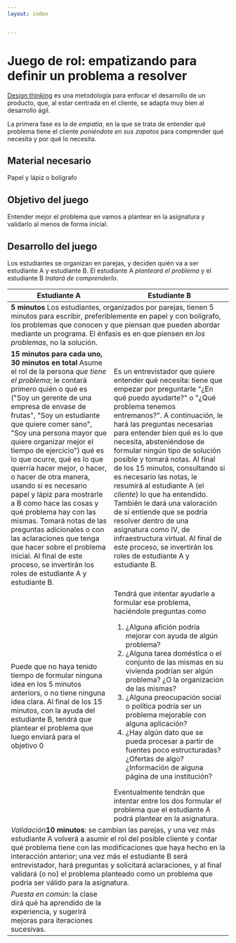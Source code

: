 ```yaml
---
layout: index


---
```

# Juego de rol: empatizando para definir un problema a resolver

[Design thinking](https://designthinking.es/) es una metodología para
enfocar el desarrollo de un producto, que, al estar centrada en el
cliente, se adapta muy bien al desarrollo ágil.

La primera fase es la de *empatía*, en la que se trata de entender qué
problema tiene el cliente *poniéndote en sus zapatos* para comprender
qué necesita y por qué lo necesita.

## Material necesario

Papel y lápiz o bolígrafo


## Objetivo del juego

Entender mejor el problema que vamos a plantear en la asignatura y validarlo al menos de forma inicial.

## Desarrollo del juego

Los estudiantes se organizan en parejas, y deciden quién va a ser estudiante A y estudiante B. El estudiante A *planteará el problema* y el estudiante B *tratará de comprenderlo*.

<table>
<thead>
<th> Estudiante A </th><th> Estudiante B </th>
</thead>
<tbody>
<tr><td colspan="2">  <strong>5 minutos</strong> Los estudiantes, organizados por parejas, tienen 5 minutos para escribir, preferiblemente en papel y con bolígrafo, los problemas  que conocen y que piensan que pueden abordar mediante un programa. El énfasis es en que piensen en <em>los problemas</em>, no la
     solución. </td></tr>
<tr><td> 	 <strong>15 minutos para cada uno, 30 minutos en total</strong> Asume el  rol de la persona <em>que tiene el problema</em>; le contará primero quién o qué es ("Soy un
      gerente de una empresa de envase de frutas", "Soy un estudiante
      que quiere comer sano", "Soy una persona mayor que quiere
      organizar mejor el tiempo de ejercicio") qué es lo que ocurre, qué es lo
      que querría hacer mejor, o hacer, o hacer de otra manera, usando
      si es necesario papel y lápiz para mostrarle a B como hace las
      cosas y qué problema hay con las mismas. Tomará notas  de las preguntas adicionales o con las aclaraciones que
      tenga que hacer sobre el problema inicial. Al final de este proceso, se invertirán
      los roles de estudiante A y estudiante B.</td>
	  <td>Es un entrevistador que quiere entender qué
      necesita: tiene que empezar por
      preguntarle "¿En qué puedo ayudarte?" o "¿Qué problema tenemos
      entremanos?". A continuación, le hará
      las preguntas necesarias para entender bien qué es lo que
      necesita, absteniéndose de formular ningún tipo de solución
      posible y tomará notas. Al final de los 15 minutos, consultando si es necesario las
      notas, le resumirá al estudiante A (el <em>cliente</em>) lo que ha
      entendido. También le dará una valoración de si entiende que se
      podría resolver dentro de una asignatura como IV, de
      infraestructura virtual. Al final de este proceso, se invertirán
      los roles de estudiante A y estudiante B.
	  </td>
	  </tr>
	  <tr><td>Puede que no haya tenido tiempo de formular ninguna idea en los 5 minutos anteriors, o no tiene ninguna idea clara. Al final de los 15 minutos, con la ayuda del estudiante B, tendrá que plantear el problema que luego enviará para el objetivo 0</td>
		<td>Tendrá que
          intentar ayudarle a formular ese problema, haciéndole
          preguntas como
		  <ol>
			  <li>¿Alguna afición podría mejorar con ayuda de algún
                 problema?</li>
			 <li> ¿Alguna tarea doméstica o el conjunto de las mismas en
                su vivienda podrían ser algún problema? ¿O la
                organización de las mismas?</li>
			<li>¿Alguna preocupación social o política podría ser un
               problema mejorable con alguna aplicación?</li>
		    <li> ¿Hay algún dato que se pueda procesar a partir de
               fuentes poco estructuradas? ¿Ofertas de algo?
               ¿Información de alguna página de una institución?</li>
			   </ol>
		Eventualmente tendrán que intentar entre los dos formular el
          problema que el estudiante A podrá plantear en la asignatura.
	</td>
	</tr>
	<tr><td colspan="2"><em>Validación</em><strong>10 minutos</strong>: se cambian las parejas, y una vez
     más estudiante A volverá a asumir el rol del posible cliente y
     contar qué problema tiene con las modificaciones que haya hecho
     en la interacción anterior; una vez más el estudiante B será
     entrevistador, hará preguntas y solicitará aclaraciones, y al
     final validará (o no) el problema planteado como un problema que
     podría ser válido para la asignatura.</td></tr>

 <tr><td> <em>Puesta en común</em>: la clase dirá qué ha aprendido de la
    experiencia, y sugerirá mejoras para iteraciones sucesivas.
</tr></td>
</tbody>
</table>
